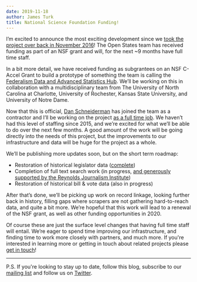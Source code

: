 ```yaml
---
date: 2019-11-18
author: James Turk
title: National Science Foundation Funding!
---
```


I’m excited to announce the most exciting development since we [took the project over back in November 2016](http://localhost:1313/adopting-open-states-e837741e97da/)!  The Open States team has received funding as part of an NSF grant and will, for the next ~9 months have full time staff.

In a bit more detail, we have received funding as subgrantees on an NSF C-Accel Grant to build a prototype of something the team is calling the [Federalism Data and Advanced Statistics Hub](https://www.nsf.gov/od/oia/convergence-accelerator/Award%20Listings/Track%20A%20Abstracts/A-7033-Windett-UNC-Charlotte.pdf).  We’ll be working on this in collaboration with a multidisciplinary team from The University of North Carolina at Charlotte, University of Rochester, Kansas State University, and University of Notre Dame.

Now that this is official, [Dan Schneiderman](http://www.schneidy.com/) has joined the team as a contractor and I’ll be working on the project [as a full time job](https://jamesturk.net).  We haven’t had this level of staffing since 2015, and we’re excited for what we’ll be able to do over the next few months.  A good amount of the work will be going directly into the needs of this project, but the improvements to our infrastructure and data will be huge for the project as a whole.

We’ll be publishing more updates soon, but on the short term roadmap:

* Restoration of historical legislator data ([complete](https://github.com/openstates/people))
* Completion of full text search work (in progress, [and generously supported by the Reynolds Journalism Institute](https://blog.openstates.org/adding-full-text-search-to-open-states-14b665c1fe30/))
* Restoration of historical bill & vote data (also in progress)

After that’s done, we’ll be picking up work on record linkage, looking further back in history, filling gaps where scrapers are not gathering hard-to-reach data, and quite a bit more.  We’re hopeful that this work will lead to a renewal of the NSF grant, as well as other funding opportunities in 2020.

Of course these are just the surface level changes that having full time staff will entail.  We’re eager to spend time improving our infrastructure, and finding time to work more closely with partners, and much more.  If you're interested in learning more or getting in touch about related projects please [get in touch](contact@openstates.org)!

---

P.S. If you're looking to stay up to date, follow this blog, subscribe to our [mailing list](https://mailchi.mp/16377011c32f/openstates) and follow us on [Twitter](https://twitter.com/openstates).
